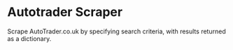 # Autotrader Scraper
Scrape AutoTrader.co.uk by specifying search criteria, with results returned as a dictionary.